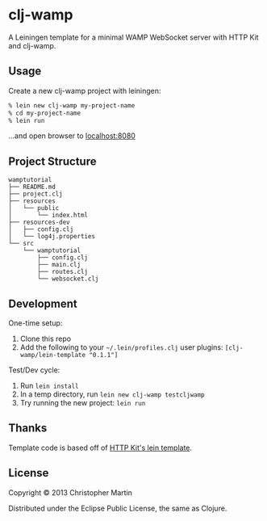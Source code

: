 # clj-wamp

A Leiningen template for a minimal WAMP WebSocket server with HTTP Kit and clj-wamp.

## Usage

Create a new clj-wamp project with leiningen:

```bash
% lein new clj-wamp my-project-name
% cd my-project-name
% lein run
```
...and open browser to [localhost:8080](http://localhost:8080)

## Project Structure

```
wamptutorial
├── README.md
├── project.clj
├── resources
│   └── public
│       └── index.html
├── resources-dev
│   ├── config.clj
│   └── log4j.properties
└── src
    └── wamptutorial
        ├── config.clj
        ├── main.clj
        ├── routes.clj
        └── websocket.clj
```

## Development

One-time setup:
 1. Clone this repo
 2. Add the following to your `~/.lein/profiles.clj` user plugins: `[clj-wamp/lein-template "0.1.1"]`

Test/Dev cycle:
 1. Run `lein install`
 2. In a temp directory, run `lein new clj-wamp testcljwamp`
 3. Try running the new project: `lein run`

## Thanks

Template code is based off of [HTTP Kit's lein template](https://github.com/http-kit/lein-template).

## License

Copyright © 2013 Christopher Martin

Distributed under the Eclipse Public License, the same as Clojure.
